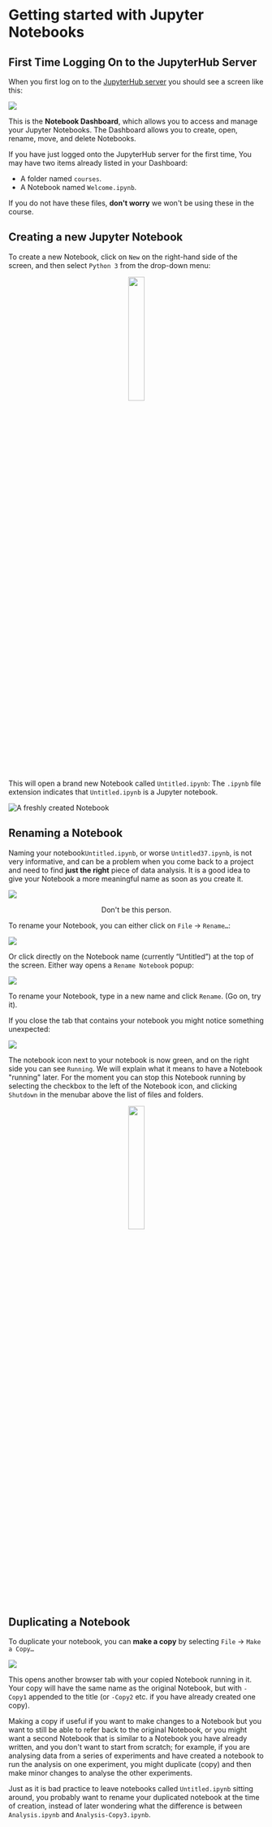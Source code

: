 # Getting started with Jupyter Notebooks

## First Time Logging On to the JupyterHub Server

When you first log on to the [JupyterHub server](./how_to_access_the_jupyterhub_server.md) you should see a screen like this:

![](https://github.com/pythoninchemistry/ch40208/raw/master/CH40208/notebooks_introduction/images/jupyter_hub.png)

This is the **Notebook Dashboard**, which allows you to access and manage your Jupyter Notebooks. The Dashboard allows you to create, open, rename, move, and delete Notebooks.

If you have just logged onto the JupyterHub server for the first time, You may have two items already listed in your Dashboard:
- A folder named `courses`.
- A Notebook named `Welcome.ipynb`.

If you do not have these files, **don't worry** we won't be using these in the course. 
  
## Creating a new Jupyter Notebook

To create a new Notebook, click on `New` on the right-hand side of the screen, and then select `Python 3` from the drop-down menu:

<p align="center">
  <img src="https://github.com/pythoninchemistry/ch40208/raw/master/CH40208/notebooks_introduction/images/new.png" width="25%" />
</p>

This will open a brand new Notebook called `Untitled.ipynb`:
The `.ipynb` file extension indicates that `Untitled.ipynb` is a Jupyter notebook.

![A freshly created Notebook](https://github.com/pythoninchemistry/ch40208/raw/master/CH40208/notebooks_introduction/images/untitled.png)

## Renaming a Notebook

Naming your notebook`Untitled.ipynb`, or worse `Untitled37.ipynb`, is not very informative, and can be a problem when you come back to a project and need to find __just the right__ piece of data analysis. It is a good idea to give your Notebook a more meaningful name as soon as you create it.

![](https://github.com/pythoninchemistry/ch40208/raw/master/CH40208/notebooks_introduction/images/renaming.png)
<p align="center">Don't be this person.</p>

To rename your Notebook, you can either click on `File` -> `Rename…`:

![](https://github.com/pythoninchemistry/ch40208/raw/master/CH40208/notebooks_introduction/images/f_rename.png)

Or click directly on the Notebook name (currently &ldquo;Untitled&rdquo;) at the top of the screen. Either way opens a `Rename Notebook` popup:

![](https://github.com/pythoninchemistry/ch40208/raw/master/CH40208/notebooks_introduction/images/popup.png)

To rename your Notebook, type in a new name and click `Rename`. (Go on, try it).

If you close the tab that contains your notebook you might notice something unexpected:

![](https://github.com/pythoninchemistry/ch40208/raw/master/CH40208/notebooks_introduction/images/unexpected.png)

The notebook icon next to your notebook is now green, and on the right side you can see `Running`. We will explain what it means to have a Notebook "running" later. For the moment you can stop this Notebook running by selecting the checkbox to the left of the Notebook icon, and clicking `Shutdown` in the menubar above the list of files and folders.

<p align="center">
  <img src="https://github.com/pythoninchemistry/ch40208/raw/master/CH40208/notebooks_introduction/images/shutdown.png" width="25%" />
</p>


## Duplicating a Notebook

To duplicate your notebook, you can **make a copy** by selecting `File` -> `Make a Copy…`

![](https://github.com/pythoninchemistry/ch40208/raw/master/CH40208/notebooks_introduction/images/duplicate.png)

This opens another browser tab with your copied Notebook running in it. Your copy will have the same name as the original Notebook, but with `-Copy1` appended to the title (or `-Copy2` etc. if you have already created one copy).

Making a copy if useful if you want to make changes to a Notebook but you want to still be able to refer back to the original Notebook, or you might want a second Notebook that is similar to a Notebook you have already written, and you don't want to start from scratch; for example, if you are analysing data from a series of experiments and have created a notebook to run the analysis on one experiment, you might duplicate (copy) and then make minor changes to analyse the other experiments.

Just as it is bad practice to leave notebooks called `Untitled.ipynb` sitting around, you probably want to rename your duplicated notebook at the time of creation, instead of later wondering what the difference is between `Analysis.ipynb` and `Analysis-Copy3.ipynb`.

